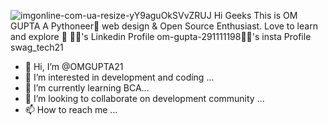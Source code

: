 ![imgonline-com-ua-resize-yY9aguOkSVvZRUJ](https://user-images.githubusercontent.com/73100677/116982569-922fe500-ace6-11eb-804b-4994f6bd368d.jpg)
Hi Geeks This is OM GUPTA
A Pythoneer🐍 web design & Open Source Enthusiast. Love to learn and explore 🚀
👩‍💻's Linkedin Profile	om-gupta-291111198👩‍💻's insta Profile swag_tech21

- 👋 Hi, I’m @OMGUPTA21
- 👀 I’m interested in development and coding ...
- 🌱 I’m currently learning BCA...
- 💞️ I’m looking to collaborate on development community ...
- 📫 How to reach me ...

<!---
OMGUPTA21/OMGUPTA21 is a ✨ special ✨ repository because its `README.md` (this file) appears on your GitHub profile.
You can click the Preview link to take a look at your changes.
--->
